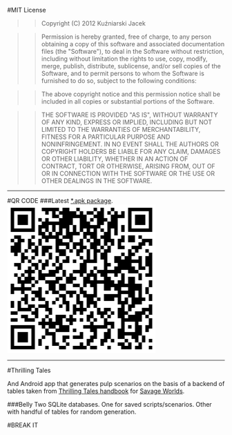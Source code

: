 #MIT License
>>Copyright (C) 2012 Kuźniarski Jacek

>>Permission is hereby granted, free of charge, to any person obtaining a copy of this software and associated documentation files (the "Software"), to deal in the Software without restriction, including without limitation the rights to use, copy, modify, merge, publish, distribute, sublicense, and/or sell copies of the Software, and to permit persons to whom the Software is furnished to do so, subject to the following conditions:

>>The above copyright notice and this permission notice shall be included in all copies or substantial portions of the Software.

>>THE SOFTWARE IS PROVIDED "AS IS", WITHOUT WARRANTY OF ANY KIND, EXPRESS OR IMPLIED, INCLUDING BUT NOT LIMITED TO THE WARRANTIES OF MERCHANTABILITY, FITNESS FOR A PARTICULAR PURPOSE AND NONINFRINGEMENT. IN NO EVENT SHALL THE AUTHORS OR COPYRIGHT HOLDERS BE LIABLE FOR ANY CLAIM, DAMAGES OR OTHER LIABILITY, WHETHER IN AN ACTION OF CONTRACT, TORT OR OTHERWISE, ARISING FROM, OUT OF OR IN CONNECTION WITH THE SOFTWARE OR THE USE OR OTHER DEALINGS IN THE SOFTWARE.

----
#QR CODE
###Latest [*.apk package](https://github.com/bhm/Thrilling-Tales/blob/master/bin/ThrillingTales.apk "Package").
![QRCODE](https://github.com/bhm/Thrilling-Tales/blob/master/qrcode.png "QRCODE")

----
#Thrilling Tales

And Android app that generates pulp scenarios on the basis of a backend of tables taken from [Thrilling Tales handbook](http://rpg.drivethrustuff.com/product/64454/Thrilling-Tales-2nd-Edition-(Savage-Worlds)) for [Savage Worlds](http://en.wikipedia.org/wiki/Savage_Worlds).

###Belly
Two SQLite databases. One for saved scripts/scenarios. Other with handful of tables for random generation.

#BREAK IT